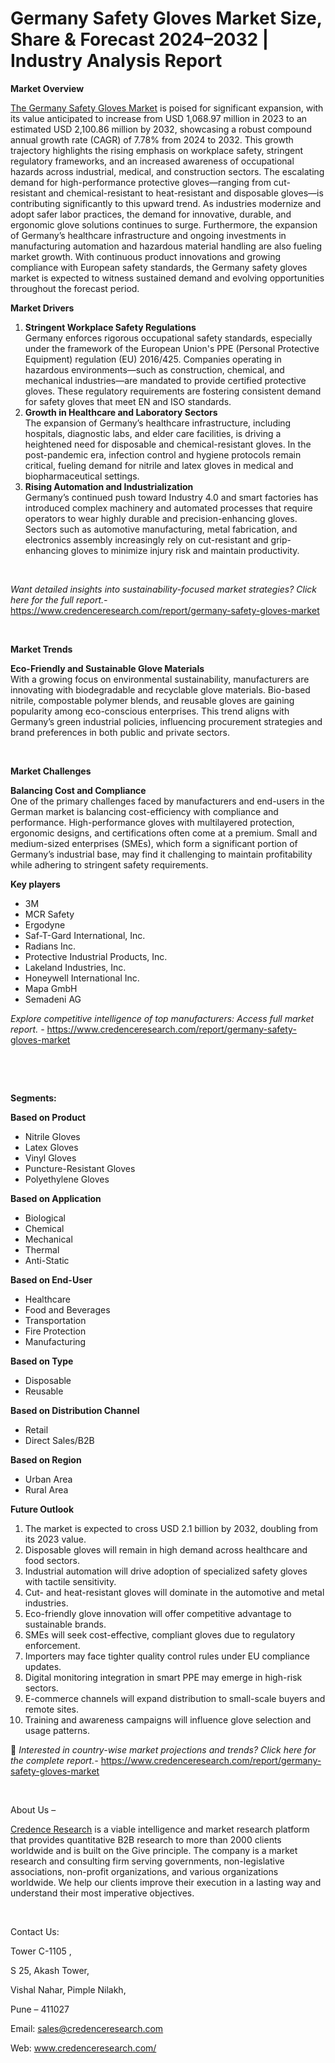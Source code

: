 # Germany Safety Gloves Market Size, Share & Forecast 2024–2032 | Industry Analysis Report


<p><strong>Market Overview</strong></p>
<p><a href="https://www.credenceresearch.com/report/germany-safety-gloves-market">The Germany Safety Gloves Market</a> is poised for significant expansion, with its value anticipated to increase from USD 1,068.97 million in 2023 to an estimated USD 2,100.86 million by 2032, showcasing a robust compound annual growth rate (CAGR) of 7.78% from 2024 to 2032. This growth trajectory highlights the rising emphasis on workplace safety, stringent regulatory frameworks, and an increased awareness of occupational hazards across industrial, medical, and construction sectors. The escalating demand for high-performance protective gloves&mdash;ranging from cut-resistant and chemical-resistant to heat-resistant and disposable gloves&mdash;is contributing significantly to this upward trend. As industries modernize and adopt safer labor practices, the demand for innovative, durable, and ergonomic glove solutions continues to surge. Furthermore, the expansion of Germany&rsquo;s healthcare infrastructure and ongoing investments in manufacturing automation and hazardous material handling are also fueling market growth. With continuous product innovations and growing compliance with European safety standards, the Germany safety gloves market is expected to witness sustained demand and evolving opportunities throughout the forecast period.</p>
<p><strong>Market Drivers</strong></p>
<ol>
<li><strong> Stringent Workplace Safety Regulations</strong><br data-start="1338" data-end="1341" /> Germany enforces rigorous occupational safety standards, especially under the framework of the European Union's PPE (Personal Protective Equipment) regulation (EU) 2016/425. Companies operating in hazardous environments&mdash;such as construction, chemical, and mechanical industries&mdash;are mandated to provide certified protective gloves. These regulatory requirements are fostering consistent demand for safety gloves that meet EN and ISO standards.</li>
<li data-start="1785" data-end="2201"><strong data-start="1785" data-end="1835"> Growth in Healthcare and Laboratory Sectors</strong><br data-start="1835" data-end="1838" /> The expansion of Germany&rsquo;s healthcare infrastructure, including hospitals, diagnostic labs, and elder care facilities, is driving a heightened need for disposable and chemical-resistant gloves. In the post-pandemic era, infection control and hygiene protocols remain critical, fueling demand for nitrile and latex gloves in medical and biopharmaceutical settings.</li>
<li data-start="2203" data-end="2649"><strong data-start="2203" data-end="2249"> Rising Automation and Industrialization</strong><br data-start="2249" data-end="2252" /> Germany&rsquo;s continued push toward Industry 4.0 and smart factories has introduced complex machinery and automated processes that require operators to wear highly durable and precision-enhancing gloves. Sectors such as automotive manufacturing, metal fabrication, and electronics assembly increasingly rely on cut-resistant and grip-enhancing gloves to minimize injury risk and maintain productivity.</li>
</ol>
<p><strong>&nbsp;</strong></p>
<p><em>Want detailed insights into sustainability-focused market strategies? Click here for the full report.- </em><a href="https://www.credenceresearch.com/report/germany-safety-gloves-market">https://www.credenceresearch.com/report/germany-safety-gloves-market</a></p>
<p>&nbsp;</p>
<p><strong>Market Trends</strong></p>
<p><strong>Eco-Friendly and Sustainable Glove Materials</strong><br /> With a growing focus on environmental sustainability, manufacturers are innovating with biodegradable and recyclable glove materials. Bio-based nitrile, compostable polymer blends, and reusable gloves are gaining popularity among eco-conscious enterprises. This trend aligns with Germany&rsquo;s green industrial policies, influencing procurement strategies and brand preferences in both public and private sectors.</p>
<p><strong>&nbsp;</strong></p>
<p><strong>Market Challenges</strong></p>
<p><strong>Balancing Cost and Compliance</strong><br /> One of the primary challenges faced by manufacturers and end-users in the German market is balancing cost-efficiency with compliance and performance. High-performance gloves with multilayered protection, ergonomic designs, and certifications often come at a premium. Small and medium-sized enterprises (SMEs), which form a significant portion of Germany&rsquo;s industrial base, may find it challenging to maintain profitability while adhering to stringent safety requirements.</p>
<p><strong>Key players</strong></p>
<ul>
<li>3M</li>
<li>MCR Safety</li>
<li>Ergodyne</li>
<li>Saf-T-Gard International, Inc.</li>
<li>Radians Inc.</li>
<li>Protective Industrial Products, Inc.</li>
<li>Lakeland Industries, Inc.</li>
<li>Honeywell International Inc.</li>
<li>Mapa GmbH</li>
<li>Semadeni AG</li>
</ul>
<p><em>Explore competitive intelligence of top manufacturers: Access full market report. - </em><a href="https://www.credenceresearch.com/report/germany-safety-gloves-market">https://www.credenceresearch.com/report/germany-safety-gloves-market</a></p>
<p>&nbsp;</p>
<p>&nbsp;</p>
<p><strong>Segments:</strong></p>
<p><strong>Based on Product</strong></p>
<ul>
<li>Nitrile Gloves</li>
<li>Latex Gloves</li>
<li>Vinyl Gloves</li>
<li>Puncture-Resistant Gloves</li>
<li>Polyethylene Gloves</li>
</ul>
<p><strong>Based on Application</strong></p>
<ul>
<li>Biological</li>
<li>Chemical</li>
<li>Mechanical</li>
<li>Thermal</li>
<li>Anti-Static</li>
</ul>
<p><strong>Based on End-User</strong></p>
<ul>
<li>Healthcare</li>
<li>Food and Beverages</li>
<li>Transportation</li>
<li>Fire Protection</li>
<li>Manufacturing</li>
</ul>
<p><strong>Based on Type</strong></p>
<ul>
<li>Disposable</li>
<li>Reusable</li>
</ul>
<p><strong>Based on Distribution Channel</strong></p>
<ul>
<li>Retail</li>
<li>Direct Sales/B2B</li>
</ul>
<p><strong>Based on Region</strong></p>
<ul>
<li>Urban Area</li>
<li>Rural Area</li>
</ul>
<p><strong>Future Outlook </strong></p>
<ol>
<li>The market is expected to cross USD 2.1 billion by 2032, doubling from its 2023 value.</li>
<li data-start="3822" data-end="3904">Disposable gloves will remain in high demand across healthcare and food sectors.</li>
<li data-start="3908" data-end="4006">Industrial automation will drive adoption of specialized safety gloves with tactile sensitivity.</li>
<li data-start="4010" data-end="4096">Cut- and heat-resistant gloves will dominate in the automotive and metal industries.</li>
<li data-start="4100" data-end="4187">Eco-friendly glove innovation will offer competitive advantage to sustainable brands.</li>
<li data-start="4191" data-end="4271">SMEs will seek cost-effective, compliant gloves due to regulatory enforcement.</li>
<li data-start="4275" data-end="4354">Importers may face tighter quality control rules under EU compliance updates.</li>
<li data-start="4358" data-end="4436">Digital monitoring integration in smart PPE may emerge in high-risk sectors.</li>
<li data-start="4440" data-end="4526">E-commerce channels will expand distribution to small-scale buyers and remote sites.</li>
<li data-start="4531" data-end="4614">Training and awareness campaigns will influence glove selection and usage patterns.</li>
</ol>
<p>📌 <em>Interested in country-wise market projections and trends? Click here for the complete report.- </em><a href="https://www.credenceresearch.com/report/germany-safety-gloves-market">https://www.credenceresearch.com/report/germany-safety-gloves-market</a></p>
<p>&nbsp;</p>
<p>About Us &ndash;</p>
<p><a href="https://www.credenceresearch.com/">Credence Research</a> is a viable intelligence and market research platform that provides quantitative B2B research to more than 2000 clients worldwide and is built on the Give principle. The company is a market research and consulting firm serving governments, non-legislative associations, non-profit organizations, and various organizations worldwide. We help our clients improve their execution in a lasting way and understand their most imperative objectives.</p>
<p>&nbsp;</p>
<p>Contact Us:</p>
<p>Tower C-1105 ,</p>
<p>S 25, Akash Tower,</p>
<p>Vishal Nahar, Pimple Nilakh,</p>
<p>Pune &ndash; 411027</p>
<p>Email: <a href="mailto:sales@credenceresearch.com">sales@credenceresearch.com</a></p>
<p>Web: <a href="http://www.credenceresearch.com/">www.credenceresearch.com/</a></p>
